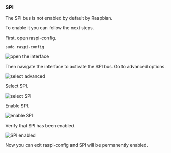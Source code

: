 ### SPI

The SPI bus is not enabled by default by Raspbian.

To enable it you can follow the next steps.

First, open raspi-config.

    sudo raspi-config

![open the interface](https://storage.googleapis.com/packages.matrix.one/wiki-images/enable-spi/1-open.png)

Then navigate the interface to activate the SPI bus. Go to advanced options.

![select advanced](https://storage.googleapis.com/packages.matrix.one/wiki-images/enable-spi/2-select-advanced.png)

Select SPI.

![select SPI](https://storage.googleapis.com/packages.matrix.one/wiki-images/enable-spi/3-select-spi.png)

Enable SPI.

![enable SPI](https://storage.googleapis.com/packages.matrix.one/wiki-images/enable-spi/4-enable.jpg)

Verify that SPI has been enabled.

![SPI enabled](https://storage.googleapis.com/packages.matrix.one/wiki-images/enable-spi/5-enabled.jpg)

Now you can exit raspi-config and SPI will be permanently enabled.